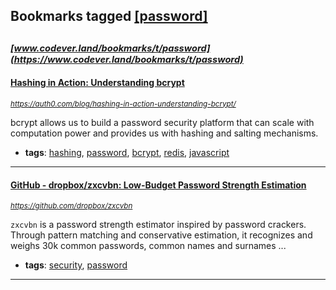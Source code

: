 ## Bookmarks tagged [[password]](https://www.codever.land/search?q=[password])

_<sup><sup>[www.codever.land/bookmarks/t/password](https://www.codever.land/bookmarks/t/password)</sup></sup>_
---
#### [Hashing in Action: Understanding bcrypt](https://auth0.com/blog/hashing-in-action-understanding-bcrypt/)
_<sup>https://auth0.com/blog/hashing-in-action-understanding-bcrypt/</sup>_

bcrypt allows us to build a password security platform that can scale with computation power and provides us with hashing and salting mechanisms.
* **tags**: [hashing](../tagged/hashing.md), [password](../tagged/password.md), [bcrypt](../tagged/bcrypt.md), [redis](../tagged/redis.md), [javascript](../tagged/javascript.md)
---
#### [GitHub - dropbox/zxcvbn: Low-Budget Password Strength Estimation](https://github.com/dropbox/zxcvbn)
_<sup>https://github.com/dropbox/zxcvbn</sup>_

`zxcvbn` is a password strength estimator inspired by password crackers. Through pattern matching and conservative estimation, it recognizes and weighs 30k common passwords, common names and surnames ...
* **tags**: [security](../tagged/security.md), [password](../tagged/password.md)
---
